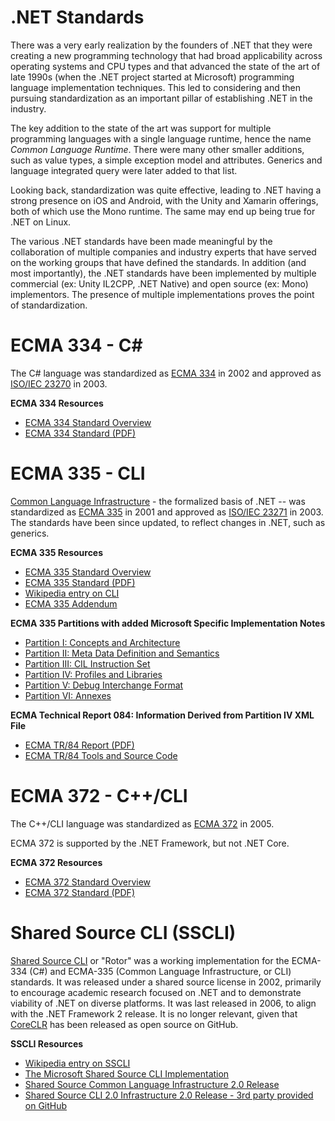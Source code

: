 .NET Standards
==============

There was a very early realization by the founders of .NET that they were creating a new programming technology that had broad applicability across operating systems and CPU types and that advanced the state of the art of late 1990s (when the .NET project started at Microsoft) programming language implementation techniques. This led to considering and then pursuing standardization as an important pillar of establishing .NET in the industry.

The key addition to the state of the art was support for multiple programming languages with a single language runtime, hence the name _Common Language Runtime_. There were many other smaller additions, such as value types, a simple exception model and attributes. Generics and language integrated query were later added to that list.

Looking back, standardization was quite effective, leading to .NET having a strong presence on iOS and Android, with the Unity and Xamarin offerings, both of which use the Mono runtime. The same may end up being true for .NET on Linux.

The various .NET standards have been made meaningful by the collaboration of multiple companies and industry experts that have served on the working groups that have defined the standards. In addition (and most importantly), the .NET standards have been implemented by multiple commercial (ex: Unity IL2CPP, .NET Native) and open source (ex: Mono) implementors. The presence of multiple implementations proves the point of standardization.

ECMA 334 - C#
=============

The C# language was standardized as [ECMA 334](https://www.ecma-international.org/publications-and-standards/standards/ecma-334) in 2002 and approved as [ISO/IEC 23270](http://www.iso.org/iso/home/store/catalogue_ics/catalogue_detail_ics.htm?csnumber=42926) in 2003.

**ECMA 334 Resources**

- [ECMA 334 Standard Overview](https://www.ecma-international.org/publications-and-standards/standards/ecma-334)
- [ECMA 334 Standard (PDF)](https://www.ecma-international.org/wp-content/uploads/ECMA-334_6th_edition_june_2022.pdf)

ECMA 335 - CLI
==============

[Common Language Infrastructure](http://en.wikipedia.org/wiki/Common_Language_Infrastructure) - the formalized basis of .NET -- was standardized as [ECMA 335](https://www.ecma-international.org/publications-and-standards/standards/ecma-335) in 2001 and approved as [ISO/IEC 23271](http://www.iso.org/iso/home/store/catalogue_ics/catalogue_detail_ics.htm?csnumber=58046) in 2003. The  standards have been since updated, to reflect changes in .NET, such as generics.

**ECMA 335 Resources**

- [ECMA 335 Standard Overview](https://www.ecma-international.org/publications-and-standards/standards/ecma-335)
- [ECMA 335 Standard (PDF)](https://www.ecma-international.org/wp-content/uploads/ECMA-335_6th_edition_june_2012.pdf)
- [Wikipedia entry on CLI](http://en.wikipedia.org/wiki/Common_Language_Infrastructure)
- [ECMA 335 Addendum](../design/specs/Ecma-335-Augments.md)

**ECMA 335 Partitions with added Microsoft Specific Implementation Notes**

- [Partition I: Concepts and Architecture](https://download.microsoft.com/download/7/3/3/733AD403-90B2-4064-A81E-01035A7FE13C/MS%20Partition%20I.pdf)
- [Partition II: Meta Data Definition and Semantics](https://download.microsoft.com/download/7/3/3/733AD403-90B2-4064-A81E-01035A7FE13C/MS%20Partition%20II.pdf)
- [Partition III: CIL Instruction Set](https://download.microsoft.com/download/7/3/3/733AD403-90B2-4064-A81E-01035A7FE13C/MS%20Partition%20III.pdf)
- [Partition IV: Profiles and Libraries](https://download.microsoft.com/download/7/3/3/733AD403-90B2-4064-A81E-01035A7FE13C/MS%20Partition%20IV.pdf)
- [Partition V: Debug Interchange Format](https://download.microsoft.com/download/7/3/3/733AD403-90B2-4064-A81E-01035A7FE13C/MS%20Partition%20V.pdf)
- [Partition VI: Annexes](https://download.microsoft.com/download/7/3/3/733AD403-90B2-4064-A81E-01035A7FE13C/MS%20Partition%20VI.pdf)

**ECMA Technical Report 084: Information Derived from Partition IV XML File**

- [ECMA TR/84 Report (PDF)](https://www.ecma-international.org/wp-content/uploads/ECMA_TR-84_6th_edition_june_2012.pdf)
- [ECMA TR/84 Tools and Source Code](https://www.ecma-international.org/wp-content/uploads/ecma-tr-84-6th_edition_files.zip)

ECMA 372 - C++/CLI
==================

The C++/CLI language was standardized as [ECMA 372](http://www.ecma-international.org/publications/standards/Ecma-372.htm) in 2005.

ECMA 372 is supported by the .NET Framework, but not .NET Core.

**ECMA 372 Resources**

- [ECMA 372 Standard Overview](https://www.ecma-international.org/publications-and-standards/standards/ecma-372)
- [ECMA 372 Standard (PDF)](https://www.ecma-international.org/wp-content/uploads/ECMA-372_1st_edition_december_2005.pdf)

Shared Source CLI (SSCLI)
=========================

[Shared Source CLI](http://en.wikipedia.org/wiki/Shared_Source_Common_Language_Infrastructure) or "Rotor" was a working implementation for the ECMA-334 (C#) and ECMA-335 (Common Language Infrastructure, or CLI) standards. It was released under a shared source license in 2002, primarily to encourage academic research focused on .NET and to demonstrate viability of .NET on diverse platforms. It was last released in 2006, to align with the .NET Framework 2 release. It is no longer relevant, given that [CoreCLR](https://github.com/dotnet/coreclr) has been released as open source on GitHub.

**SSCLI Resources**

- [Wikipedia entry on SSCLI](http://en.wikipedia.org/wiki/Shared_Source_Common_Language_Infrastructure)
- [The Microsoft Shared Source CLI Implementation](https://msdn.microsoft.com/library/ms973879.aspx)
- [Shared Source Common Language Infrastructure 2.0 Release ](http://www.microsoft.com/en-us/download/details.aspx?id=4917)
- [Shared Source CLI 2.0 Infrastructure 2.0 Release - 3rd party provided on GitHub](https://github.com/gbarnett/shared-source-cli-2.0)
